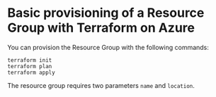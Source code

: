 # Basic provisioning of a Resource Group with Terraform on Azure

You can provision the Resource Group with the following commands:

```
terraform init
terraform plan
terraform apply
```

The resource group requires two parameters `name` and `location`.